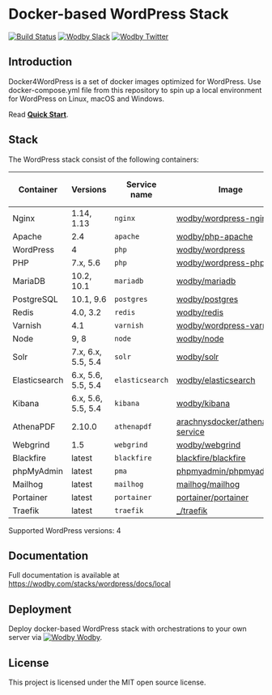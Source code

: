 # Docker-based WordPress Stack

[![Build Status](https://travis-ci.org/wodby/docker4wordpress.svg?branch=master)](https://travis-ci.org/wodby/docker4wordpress)
[![Wodby Slack](http://slack.wodby.com/badge.svg)](http://slack.wodby.com)
[![Wodby Twitter](https://img.shields.io/twitter/follow/wodbyhq.svg?style=social&label=Follow)](https://twitter.com/wodbyhq)

## Introduction

Docker4WordPress is a set of docker images optimized for WordPress. Use docker-compose.yml file from this repository to spin up a local environment for WordPress on Linux, macOS and Windows. 

Read [**Quick Start**](https://wodby.com/stacks/wordpress/docs/local/quick-start/).

## Stack

[wodby/wordpress-nginx]: https://github.com/wodby/wordpress-nginx
[wodby/php-apache]: https://github.com/wodby/php-apache
[wodby/wordpress]: https://github.com/wodby/wordpress
[wodby/wordpress-php]: https://github.com/wodby/wordpress-php
[wodby/mariadb]: https://github.com/wodby/mariadb
[wodby/postgres]: https://github.com/wodby/postgres
[wodby/redis]: https://github.com/wodby/redis
[wodby/wordpress-varnish]: https://github.com/wodby/wordpress-varnish
[wodby/node]: https://github.com/wodby/node
[wodby/solr]: https://github.com/wodby/solr
[wodby/elasticsearch]: https://github.com/wodby/elasticsearch
[wodby/kibana]: https://github.com/wodby/kibana
[wodby/webgrind]: https://hub.docker.com/r/wodby/webgrind
[blackfire/blackfire]: https://hub.docker.com/r/blackfire/blackfire
[arachnysdocker/athenapdf-service]: https://hub.docker.com/r/arachnysdocker/athenapdf-service
[phpmyadmin/phpmyadmin]: https://hub.docker.com/r/phpmyadmin/phpmyadmin
[mailhog/mailhog]: https://hub.docker.com/r/mailhog/mailhog
[portainer/portainer]: https://hub.docker.com/r/portainer/portainer
[_/traefik]: https://hub.docker.com/_/traefik

The WordPress stack consist of the following containers:

| Container     | Versions           | Service name    | Image                              | Enabled by default |
| ------------- | ------------------ | ------------    | ---------------------------------- | ------------------ |
| Nginx         | 1.14, 1.13         | `nginx`         | [wodby/wordpress-nginx]            | ✓                  |
| Apache        | 2.4                | `apache`        | [wodby/php-apache]                 |                    |
| WordPress     | 4                  | `php`           | [wodby/wordpress]                  | ✓                  |
| PHP           | 7.x, 5.6           | `php`           | [wodby/wordpress-php]              |                    |
| MariaDB       | 10.2, 10.1         | `mariadb`       | [wodby/mariadb]                    | ✓                  |
| PostgreSQL    | 10.1, 9.6          | `postgres`      | [wodby/postgres]                   |                    |
| Redis         | 4.0, 3.2           | `redis`         | [wodby/redis]                      |                    |
| Varnish       | 4.1                | `varnish`       | [wodby/wordpress-varnish]          |                    |
| Node          | 9, 8               | `node`          | [wodby/node]                       |                    |
| Solr          | 7.x, 6.x, 5.5, 5.4 | `solr`          | [wodby/solr]                       |                    |
| Elasticsearch | 6.x, 5.6, 5.5, 5.4 | `elasticsearch` | [wodby/elasticsearch]              |                    |
| Kibana        | 6.x, 5.6, 5.5, 5.4 | `kibana`        | [wodby/kibana]                     |                    |
| AthenaPDF     | 2.10.0             | `athenapdf`     | [arachnysdocker/athenapdf-service] |                    |
| Webgrind      | 1.5                | `webgrind`      | [wodby/webgrind]                   |                    |
| Blackfire     | latest             | `blackfire`     | [blackfire/blackfire]              |                    |
| phpMyAdmin    | latest             | `pma`           | [phpmyadmin/phpmyadmin]            |                    |
| Mailhog       | latest             | `mailhog`       | [mailhog/mailhog]                  | ✓                  |
| Portainer     | latest             | `portainer`     | [portainer/portainer]              | ✓                  |
| Traefik       | latest             | `traefik`       | [_/traefik]                        | ✓                  |

Supported WordPress versions: 4

## Documentation

Full documentation is available at https://wodby.com/stacks/wordpress/docs/local

## Deployment

Deploy docker-based WordPress stack with orchestrations to your own server via [![Wodby](https://www.google.com/s2/favicons?domain=wodby.com) Wodby](https://cloud.wodby.com/stackhub/a54a0f59-f4fd-49af-ad16-8d9ff776c50e).

## License

This project is licensed under the MIT open source license.
